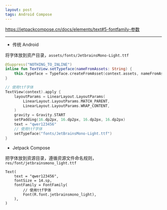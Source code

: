 ```yaml
---
layout: post
tags: Android Compose
---
```


<https://jetpackcompose.cn/docs/elements/text#5-fontfamily-参数>

---

- 传统 Android

将字体放到资产目录，`assets/fonts/JetbrainsMono-Light.ttf`

```kotlin
@Suppress("NOTHING_TO_INLINE")
inline fun TextView.setTypeface(nameFromAssets: String) {
    this.typeface = Typeface.createFromAsset(context.assets, nameFromAssets)
}

// 使用ttf字体
TextView(context).apply {
    layoutParams = LinearLayout.LayoutParams(
        LinearLayout.LayoutParams.MATCH_PARENT,
        LinearLayout.LayoutParams.WRAP_CONTENT,
    )
    gravity = Gravity.START
    setPadding(16.dp2px, 16.dp2px, 16.dp2px, 16.dp2px)
    text = "qwer123456"
	// 使用ttf字体
    setTypeface("fonts/JetBrainsMono-Light.ttf")
}
```

- Jetpack Compose

把字体放到资源目录，遵循资源文件命名规则，`res/font/jetbrainsmono_light.ttf`

```
Text(
    text = "qwer123456",
    fontSize = 14.sp,
    fontFamily = FontFamily(
        // 使用ttf字体
        Font(R.font.jetbrainsmono_light),
    ),
)
```
